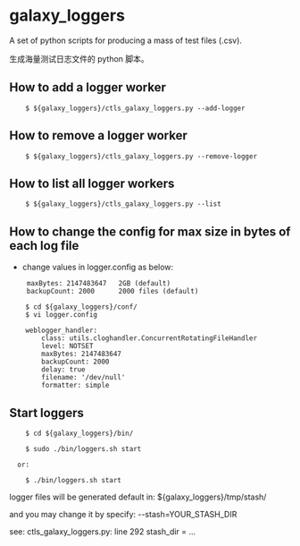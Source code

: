 # galaxy_loggers
A set of python scripts for producing a mass of test files (.csv).

生成海量测试日志文件的 python 脚本。

## How to add a logger worker

```
    $ ${galaxy_loggers}/ctls_galaxy_loggers.py --add-logger
```

## How to remove a logger worker

```
    $ ${galaxy_loggers}/ctls_galaxy_loggers.py --remove-logger
```

## How to list all logger workers

```
    $ ${galaxy_loggers}/ctls_galaxy_loggers.py --list
```

## How to change the config for max size in bytes of each log file

 - change values in logger.config as below:

        maxBytes: 2147483647   2GB (default)
        backupCount: 2000      2000 files (default)


```
    $ cd ${galaxy_loggers}/conf/
    $ vi logger.config

    weblogger_handler:
        class: utils.cloghandler.ConcurrentRotatingFileHandler
        level: NOTSET
        maxBytes: 2147483647
        backupCount: 2000
        delay: true
        filename: '/dev/null'
        formatter: simple
```

## Start loggers


```
    $ cd ${galaxy_loggers}/bin/

    $ sudo ./bin/loggers.sh start

  or:

    $ ./bin/loggers.sh start

```

logger files will be generated default in: ${galaxy_loggers}/tmp/stash/

and you may change it by specify: --stash=YOUR_STASH_DIR

see: ctls_galaxy_loggers.py: line 292 stash_dir = ...
